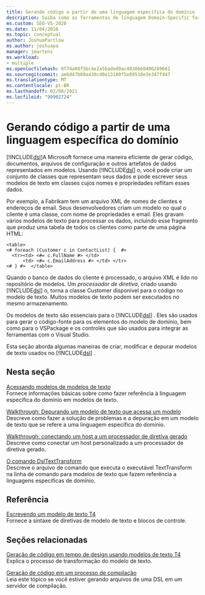 ```yaml
---
title: Gerando código a partir de uma linguagem específica do domínio
description: Saiba como as ferramentas de linguagem Domain-Specific fornecem uma maneira eficiente de gerar código, documentos e outros artefatos de dados representados em modelos.
ms.custom: SEO-VS-2020
ms.date: 11/04/2016
ms.topic: conceptual
author: JoshuaPartlow
ms.author: joshuapa
manager: jmartens
ms.workload:
- multiple
ms.openlocfilehash: 0f74a08f5bc4e2a5baded0ac4830b60406289661
ms.sourcegitcommit: ae6d47b09a439cd0e13180f5e89510e3e347fd47
ms.translationtype: MT
ms.contentlocale: pt-BR
ms.lasthandoff: 02/08/2021
ms.locfileid: "99902724"
---
```

# <a name="generating-code-from-a-domain-specific-language"></a>Gerando código a partir de uma linguagem específica do domínio

[!INCLUDE[dsl](../modeling/includes/dsl_md.md)]A Microsoft fornece uma maneira eficiente de gerar código, documentos, arquivos de configuração e outros artefatos de dados representados em modelos. Usando [!INCLUDE[dsl](../modeling/includes/dsl_md.md)] o, você pode criar um conjunto de classes que representam seus dados e pode escrever seus modelos de texto em classes cujos nomes e propriedades reflitam esses dados.

Por exemplo, a Fabrikam tem um arquivo XML de nomes de clientes e endereços de email. Seus desenvolvedores criam um modelo no qual o cliente é uma classe, com nome de propriedades e email. Eles gravam vários modelos de texto para processar os dados, incluindo esse fragmento que produz uma tabela de todos os clientes como parte de uma página HTML:

```
<table>
<# foreach (Customer c in ContactList) {  #>
  <tr><td> <#= c.FullName #> </td>
      <td> <#= c.EmailAddress #> </td> </tr>
<# } #>  </table>
```

Quando o banco de dados do cliente é processado, o arquivo XML é lido no repositório de modelos. Um *processador de diretiva*, criado usando [!INCLUDE[dsl](../modeling/includes/dsl_md.md)] o, torna a classe Customer disponível para o código no modelo de texto. Muitos modelos de texto podem ser executados no mesmo armazenamento.

Os modelos de texto são essenciais para o [!INCLUDE[dsl](../modeling/includes/dsl_md.md)] . Eles são usados para gerar o código-fonte para os elementos do modelo de domínio, bem como para o VSPackage e os controles que são usados para integrar as ferramentas com o Visual Studio.

Esta seção aborda algumas maneiras de criar, modificar e depurar modelos de texto usados no [!INCLUDE[dsl](../modeling/includes/dsl_md.md)] .

## <a name="in-this-section"></a>Nesta seção

[Acessando modelos de modelos de texto](../modeling/accessing-models-from-text-templates.md)\
Fornece informações básicas sobre como fazer referência à linguagem específica do domínio em modelos de texto.

[Walkthrough: Depurando um modelo de texto que acessa um modelo](../modeling/walkthrough-debugging-a-text-template-that-accesses-a-model.md)\
Descreve como fazer a solução de problemas e a depuração em um modelo de texto que se refere a uma linguagem específica do domínio.

[Walkthrough: conectando um host a um processador de diretiva gerado](../modeling/walkthrough-connecting-a-host-to-a-generated-directive-processor.md)\
Descreve como conectar um host personalizado a um processador de diretiva gerado.

[O comando DslTextTransform](../modeling/the-dsltexttransform-command.md)\
Descreve o arquivo de comando que executa o executável TextTransform na linha de comando para modelos de texto que fazem referência a linguagens específicas de domínio.

## <a name="reference"></a>Referência

[Escrevendo um modelo de texto T4](../modeling/writing-a-t4-text-template.md)\
Fornece a sintaxe de diretivas de modelo de texto e blocos de controle.

## <a name="related-sections"></a>Seções relacionadas

[Geração de código em tempo de design usando modelos de texto T4](../modeling/design-time-code-generation-by-using-t4-text-templates.md)\
Explica o processo de transformação do modelo de texto.

[Geração de código em um processo de compilação](../modeling/code-generation-in-a-build-process.md)\
Leia este tópico se você estiver gerando arquivos de uma DSL em um servidor de compilação.
